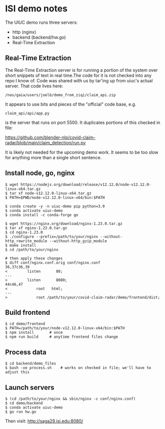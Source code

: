 # ISI demo notes

The UIUC demo runs three servers:

* http (nginx)
* backend (backend/hw.go)
* Real-Time Extraction


## Real-Time Extraction

The Real-Time Extraction server is for running a portion of the system
over short snippets of text in real time.The code for it is not
checked into any repo I know of.  Code was shared with us by tar'ing
up from uiuc's actual server.  That code lives here:

```
/nas/gaia/users/joelb/demo_from_ziqi/claim_api.zip
```

It appears to use bits and pieces of the "official" code base, e.g.

```
claim_api/api/app.py
```

is the server that runs on port 5500.  It duplicates portions of this
checked in file:

https://github.com/blender-nlp/covid-claim-radar/blob/main/claim_detection/run.py

It is likely not needed for the upcoming demo work.  It seems to be
too slow for anything more than a single short sentence.


## Install node, go, nginx

```
$ wget https://nodejs.org/download/release/v12.12.0/node-v12.12.0-linux-x64.tar.gz
$ tar xf node-v12.12.0-linux-x64.tar.gz
$ PATH=$PWD/node-v12.12.0-linux-x64/bin:$PATH

$ conda create -y -n uiuc-demo pip python=3.9
$ conda activate uiuc-demo
$ conda install -c conda-forge go

$ wget https://nginx.org/download/nginx-1.23.0.tar.gz
$ tar xf nginx-1.23.0.tar.gz
$ cd nginx-1.23.0
$ ./configure --prefix=/path/to/your/nginx --without-http_rewrite_module --without-http_gzip_module
$ make install
$ cd /path/to/your/nginx

# then apply these changes
$ diff conf/nginx.conf.orig conf/nginx.conf
36,37c36,39
<         listen       80;
---
>         listen       8080;
44c46,47
<             root   html;
---
>             root /path/to/your/covid-claim-radar/demo/frontend/dist;
```

## Build frontend

```
$ cd demo/frontend
$ PATH=/path/to/your/node-v12.12.0-linux-x64/bin:$PATH
$ npm install       # once
$ npm run build     # anytime frontend files change
```

## Process data

```
$ cd backend/demo_files
$ bash -xe process.sh    # works on checked in file; we'll have to adjust this
```

## Launch servers

```
$ (cd /path/to/your/nginx && sbin/nginx -c conf/nginx.conf)
$ cd demo/backend
$ conda activate uiuc-demo
$ go run hw.go
```

Then visit: http://saga29.isi.edu:8080/

